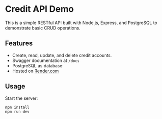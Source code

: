 # Credit API Demo

This is a simple RESTful API built with Node.js, Express, and PostgreSQL to demonstrate basic CRUD operations.

## Features

- Create, read, update, and delete credit accounts.
- Swagger documentation at `/docs`
- PostgreSQL as database
- Hosted on [Render.com](https://render.com)

## Usage

Start the server:

```bash
npm install
npm run dev
